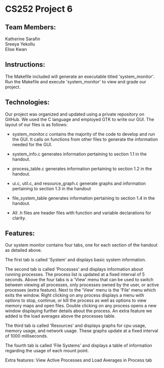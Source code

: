 # CS252 Project 6

## Team Members:
Katherine Sarafin  
Sreeya Yekollu  
Elise Kwan  

## Instructions:
The Makefile included will generate an executable titled 'system_monitor'. 
Run the Makefile and execute 'system_monitor' to view and grade our project.

## Technologies:
Our project was organized and updated using a private repository on GitHub. 
We used the C language and employed GTK to write our GUI. The layout of our files is as follows:  

* system_monitor.c contains the majority of the code to develop and run the GUI. It calls on functions 
from other files to generate the information needed for the GUI.  

* system_info.c generates information pertaining to section 1.1 in the handout. 

* process_table.c generates information pertaining to section 1.2 in the handout. 

* ui.c, util.c, and resource_graph.c generate graphs and information pertaining to section 1.3 in the handout

* file_system_table generates information pertaining to section 1.4 in the handout. 

* All .h files are header files with function and variable declarations for clarity.

## Features:
Our system monitor contains four tabs, one for each section of the handout as detailed above. 
  
The first tab is called 'System' and displays basic system information.
  
The second tab is called 'Processes' and displays information about running processes. The process list is updated at a fixed interval of 5 seconds. Above the four tabs is a 'View' menu that can be used to switch between viewing all processes, only processes owned by the user, or active processes (extra feature). Next to the 'View' menu is the 'File' menu which exits the window. Right clicking on any process displays a menu with options to stop, continue, or kill the process as well as options to view memory maps and open files. Double clicking on any process opens a new window displaying further details about the process. An extra feature we added is the load averages above the processes table. 
  
The third tab is called 'Resources' and displays graphs for cpu usage, memory usage, and network usage. These graphs update at a fixed interval of 1000 milliseconds.    
  
The fourth tab is called 'File Systems' and displays a table of information regarding the usage of each mount point. 

Extra features: View Active Processes and Load Averages in Process tab

